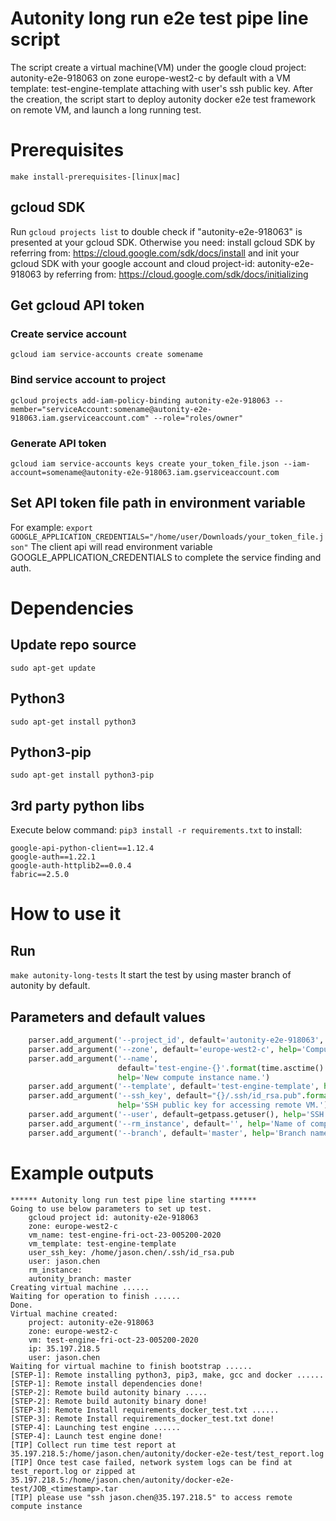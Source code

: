 # Autonity long run e2e test pipe line script
The script create a virtual machine(VM) under the google cloud project: autonity-e2e-918063 on zone europe-west2-c by 
default with a VM template: test-engine-template attaching with user's ssh public key. After the creation, the script 
start to deploy autonity docker e2e test framework on remote VM, and launch a long running test.

# Prerequisites

`make install-prerequisites-[linux|mac]`
## gcloud SDK
Run `gcloud projects list` to double check if "autonity-e2e-918063" is presented at your gcloud SDK. Otherwise you need:
install gcloud SDK by referring from: https://cloud.google.com/sdk/docs/install and init your gcloud SDK with your google
 account and cloud project-id: autonity-e2e-918063 by referring from: https://cloud.google.com/sdk/docs/initializing
## Get gcloud API token
### Create service account
`gcloud iam service-accounts create somename`
### Bind service account to project
`gcloud projects add-iam-policy-binding autonity-e2e-918063 --member="serviceAccount:somename@autonity-e2e-918063.iam.gserviceaccount.com" --role="roles/owner"`
### Generate API token
`gcloud iam service-accounts keys create your_token_file.json --iam-account=somename@autonity-e2e-918063.iam.gserviceaccount.com`
## Set API token file path in environment variable
For example:
`export GOOGLE_APPLICATION_CREDENTIALS="/home/user/Downloads/your_token_file.json"`
The client api will read environment variable GOOGLE_APPLICATION_CREDENTIALS to complete the service finding and auth. 

# Dependencies
## Update repo source
`sudo apt-get update`
## Python3
`sudo apt-get install python3`
## Python3-pip
`sudo apt-get install python3-pip`
## 3rd party python libs
Execute below command:
`pip3 install -r requirements.txt`
to install:
```
google-api-python-client==1.12.4
google-auth==1.22.1
google-auth-httplib2==0.0.4
fabric==2.5.0
```
# How to use it
## Run
`make autonity-long-tests`
It start the test by using master branch of autonity by default.
## Parameters and default values
```python
    parser.add_argument('--project_id', default='autonity-e2e-918063', help='Your Google Cloud project ID.')
    parser.add_argument('--zone', default='europe-west2-c', help='Compute Engine zone to deploy to.')
    parser.add_argument('--name',
                        default='test-engine-{}'.format(time.asctime().lower().replace(" ", "-").replace(":", "")),
                        help='New compute instance name.')
    parser.add_argument('--template', default='test-engine-template', help='Compute instance template name.')
    parser.add_argument('--ssh_key', default="{}/.ssh/id_rsa.pub".format(home_dir),
                        help='SSH public key for accessing remote VM.')
    parser.add_argument('--user', default=getpass.getuser(), help='SSH public key for accessing remote VM.')
    parser.add_argument('--rm_instance', default='', help='Name of compute instance to be removed.')
    parser.add_argument('--branch', default='master', help='Branch name of autonity to be tested by test engine.')
```

# Example outputs
```
****** Autonity long run test pipe line starting ******
Going to use below parameters to set up test.
	gcloud project id: autonity-e2e-918063
 	zone: europe-west2-c
 	vm_name: test-engine-fri-oct-23-005200-2020
 	vm_template: test-engine-template
 	user_ssh_key: /home/jason.chen/.ssh/id_rsa.pub
 	user: jason.chen
 	rm_instance: 
 	autonity_branch: master
Creating virtual machine ......
Waiting for operation to finish ......
Done.
Virtual machine created:
	project: autonity-e2e-918063
	zone: europe-west2-c
	vm: test-engine-fri-oct-23-005200-2020
	ip: 35.197.218.5
	user: jason.chen
Waiting for virtual machine to finish bootstrap ......
[STEP-1]: Remote installing python3, pip3, make, gcc and docker ......
[STEP-1]: Remote install dependencies done!
[STEP-2]: Remote build autonity binary .....
[STEP-2]: Remote build autonity binary done!
[STEP-3]: Remote Install requirements_docker_test.txt ......
[STEP-3]: Remote Install requirements_docker_test.txt done!
[STEP-4]: Launching test engine ......
[STEP-4]: Launch test engine done!
[TIP] Collect run time test report at 35.197.218.5:/home/jason.chen/autonity/docker-e2e-test/test_report.log
[TIP] Once test case failed, network system logs can be find at test_report.log or zipped at 35.197.218.5:/home/jason.chen/autonity/docker-e2e-test/JOB_<timestamp>.tar
[TIP] please use "ssh jason.chen@35.197.218.5" to access remote compute instance
```
